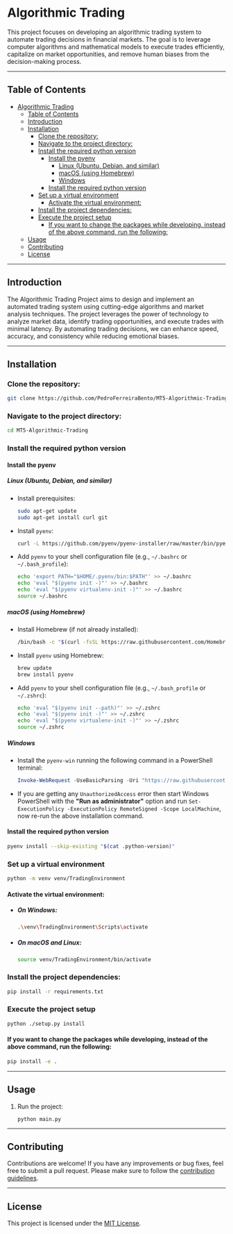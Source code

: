 # Algorithmic Trading

This project focuses on developing an algorithmic trading system to automate trading decisions in financial markets. The goal is to leverage computer algorithms and mathematical models to execute trades efficiently, capitalize on market opportunities, and remove human biases from the decision-making process.

---

## Table of Contents

- [Algorithmic Trading](#algorithmic-trading)
  - [Table of Contents](#table-of-contents)
  - [Introduction](#introduction)
  - [Installation](#installation)
    - [Clone the repository:](#clone-the-repository)
    - [Navigate to the project directory:](#navigate-to-the-project-directory)
    - [Install the required python version](#install-the-required-python-version)
      - [Install the pyenv](#install-the-pyenv)
        - [Linux (Ubuntu, Debian, and similar)](#linux-ubuntu-debian-and-similar)
        - [macOS (using Homebrew)](#macos-using-homebrew)
        - [Windows](#windows)
      - [Install the required python version](#install-the-required-python-version-1)
    - [Set up a virtual environment](#set-up-a-virtual-environment)
      - [Activate the virtual environment:](#activate-the-virtual-environment)
    - [Install the project dependencies:](#install-the-project-dependencies)
    - [Execute the project setup](#execute-the-project-setup)
      - [If you want to change the packages while developing, instead of the above command, run the following:](#if-you-want-to-change-the-packages-while-developing-instead-of-the-above-command-run-the-following)
  - [Usage](#usage)
  - [Contributing](#contributing)
  - [License](#license)

---

## Introduction

The Algorithmic Trading Project aims to design and implement an automated trading system using cutting-edge algorithms and market analysis techniques. The project leverages the power of technology to analyze market data, identify trading opportunities, and execute trades with minimal latency. By automating trading decisions, we can enhance speed, accuracy, and consistency while reducing emotional biases.

---

## Installation

### Clone the repository:

```bash
git clone https://github.com/PedroFerreiraBento/MT5-Algorithmic-Trading.git
```

### Navigate to the project directory:

```bash
cd MT5-Algorithmic-Trading
```

### Install the required python version
   
#### Install the pyenv

##### Linux (Ubuntu, Debian, and similar)
  - Install prerequisites:
    ```bash
    sudo apt-get update 
    sudo apt-get install curl git
    ```
  - Install `pyenv`:
    ```bash
    curl -L https://github.com/pyenv/pyenv-installer/raw/master/bin/pyenv-installer | bash
    ```
  - Add `pyenv` to your shell configuration file (e.g., `~/.bashrc` or `~/.bash_profile`):
    ```bash
    echo 'export PATH="$HOME/.pyenv/bin:$PATH"' >> ~/.bashrc
    echo 'eval "$(pyenv init -)"' >> ~/.bashrc
    echo 'eval "$(pyenv virtualenv-init -)"' >> ~/.bashrc
    source ~/.bashrc
    ```
##### macOS (using Homebrew)
  - Install Homebrew (if not already installed):
    ```bash
    /bin/bash -c "$(curl -fsSL https://raw.githubusercontent.com/Homebrew/install/HEAD/install.sh)"
    ```
  - Install `pyenv` using Homebrew:
    ```bash
    brew update
    brew install pyenv
    ```
  - Add `pyenv` to your shell configuration file (e.g., `~/.bash_profile` or `~/.zshrc`):
    ```bash
    echo 'eval "$(pyenv init --path)"' >> ~/.zshrc
    echo 'eval "$(pyenv init -)"' >> ~/.zshrc
    echo 'eval "$(pyenv virtualenv-init -)"' >> ~/.zshrc
    source ~/.zshrc
    ```
##### Windows
  - Install the `pyenv-win` running the following command in a PowerShell terminal:
    ```PowerShell
    Invoke-WebRequest -UseBasicParsing -Uri "https://raw.githubusercontent.com/pyenv-win/pyenv-win/master/pyenv-win/install-pyenv-win.ps1" -OutFile "./install-pyenv-win.ps1"; &"./install-pyenv-win.ps1"
    ```
  - If you are getting any `UnauthorizedAccess` error then start Windows PowerShell with the **"Run as administrator"** option and run `Set-ExecutionPolicy -ExecutionPolicy RemoteSigned -Scope LocalMachine`, now re-run the above installation command.

#### Install the required python version
```bash
pyenv install --skip-existing "$(cat .python-version)"
```

### Set up a virtual environment

```bash
python -m venv venv/TradingEnvironment
```

#### Activate the virtual environment:

- ##### On Windows:

    ```bash
    .\venv\TradingEnvironment\Scripts\activate
    ```

- ##### On macOS and Linux:

    ```bash
    source venv/TradingEnvironment/bin/activate
    ```

### Install the project dependencies:

```bash
pip install -r requirements.txt
```

### Execute the project setup

```bash
python ./setup.py install
```

#### If you want to change the packages while developing, instead of the above command, run the following:

```bash
pip install -e .
```

---

## Usage

1. Run the project:

    ```
    python main.py
    ```

---

## Contributing

Contributions are welcome! If you have any improvements or bug fixes, feel free to submit a pull request. Please make sure to follow the [contribution guidelines](CONTRIBUTING.md).

---

## License

This project is licensed under the [MIT License](./LICENCE).
